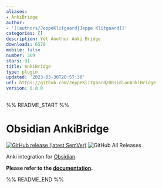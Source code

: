 ```yaml
---
aliases:
- AnkiBridge
author:
- '[[authors/JeppeKlitgaard|Jeppe Klitgaard]]'
categories: []
description: Yet Another Anki Bridge
downloads: 6570
mobile: false
number: 369
stars: 91
title: AnkiBridge
type: plugin
updated: '2023-03-30T20:57:30'
url: https://github.com/JeppeKlitgaard/ObsidianAnkiBridge
version: 0.8.0
---
```


%% README_START %%

# Obsidian AnkiBridge

[![GitHub release (latest SemVer)](https://img.shields.io/github/v/release/JeppeKlitgaard/ObsidianAnkiBridge?style=for-the-badge&sort=semver)](https://github.com/JeppeKlitgaard/ObsidianAnkiBridge/releases/latest)
![GitHub All Releases](https://img.shields.io/github/downloads/JeppeKlitgaard/ObsidianAnkiBridge/total?style=for-the-badge)

Anki integration for [Obsidian](https://obsidian.md/).

**Please refer to the [documentation](https://jeppeklitgaard.github.io/ObsidianAnkiBridge/).**


%% README_END %%